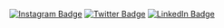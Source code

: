 
[![Instagram Badge](https://img.shields.io/badge/-Instagram-C13584?style=flat-quare&labelColor=C13584&logo=instagram&logoColor=link)](https://www.instagram.com/yigitsokel1/)
[![Twitter Badge](https://img.shields.io/badge/-Twitter-blue?style=flat&logo=Twitter&logoColor=white)](https://twitter.com/oysokel) 
[![LinkedIn Badge](https://img.shields.io/badge/-LinkedIn-blue?style=flat&logo=Linkedin&logoColor=white)](link)

